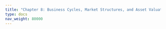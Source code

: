 ```yaml
---
title: "Chapter 8: Business Cycles, Market Structures, and Asset Valuation"
type: docs
nav_weight: 80000
---
```

